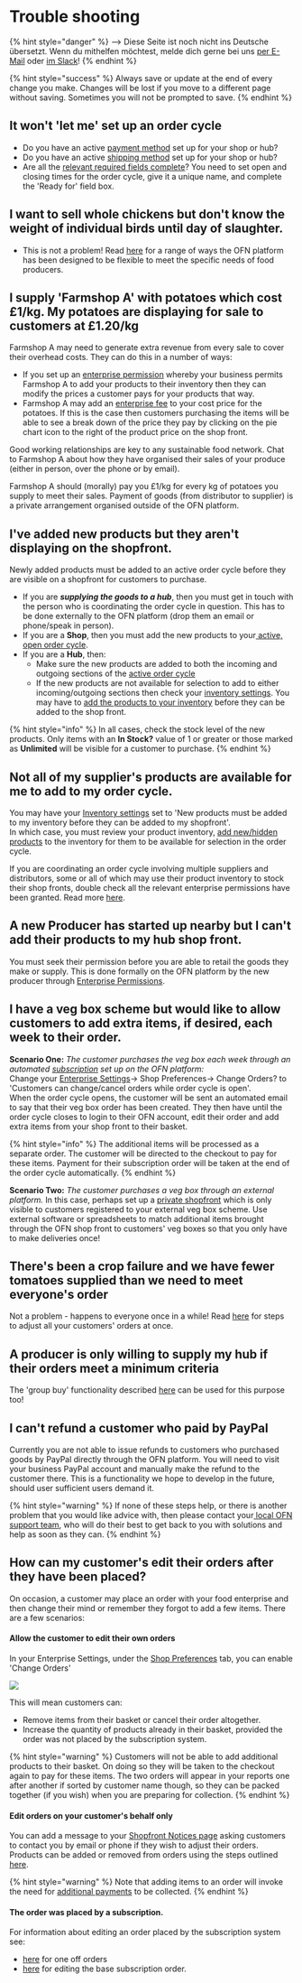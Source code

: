 # Trouble shooting

{% hint style="danger" %}
<img src="https://firebasestorage.googleapis.com/v0/b/gitbook-28427.appspot.com/o/assets%2F-L9rgk4wEweX_zxXIzmW%2F-LpeYcYHvFT89zDzVlG4%2F-LpeZq2i0oaAbNYfYfu5%2FCapture%20du%202019-09-26%2000-38-19.png?alt=media&#x26;token=aef3eea2-4d60-4d24-99ec-6edbda36b45c" alt="" data-size="line">-->​<img src="https://firebasestorage.googleapis.com/v0/b/gitbook-28427.appspot.com/o/assets%2F-L9rgk4wEweX_zxXIzmW%2F-MdHZQzZkj-9uNA4c3qD%2F-MdIF6yxdsNWC5BK3awW%2FFlagge%20Deutschland.jpg?alt=media&#x26;token=9bbe895b-2aa1-40da-8221-01fb74558b92" alt="" data-size="line"> Diese Seite ist noch nicht ins Deutsche übersetzt. Wenn du mithelfen möchtest, melde dich gerne bei uns [per E-Mail](mailto:konrad@openfoodnetwork.de) oder [im Slack](https://join.slack.com/t/openfoodnetwork/shared\_invite/zt-9sjkjdlu-r02kUMP1zbrTgUhZhYPF\~A)!
{% endhint %}

{% hint style="success" %}
Always save or update at the end of every change you make. Changes will be lost if you move to a different page without saving.  Sometimes you will not be prompted to save.
{% endhint %}

## It won't 'let me' set up an order cycle

* Do you have an active [payment method](basic-features/shopfront/payment-methods.md) set up for your shop or hub?
* Do you have an active [shipping method](basic-features/shopfront/shipping-methods.md) set up for your shop or hub?
* Are all the [relevant required fields complete](basic-features/shopfront/order-cycle/)? You need to set open and closing times for the order cycle, give it a unique name, and complete the 'Ready for' field box.

## I want to sell whole chickens but don't know the weight of individual birds until day of slaughter.

* This is not a problem! Read [here](basic-features/products-1/pricing-irregular-items-kg.md) for a range of ways the OFN platform has been designed to be flexible to meet the specific needs of food producers.

## I supply 'Farmshop A' with potatoes which cost £1/kg. My potatoes are displaying for sale to customers at £1.20/kg

Farmshop A may need to generate extra revenue from every sale to cover their overhead costs.  They can do this in a number of ways:

* If you set up an [enterprise permission](basic-features/enterprise-profile/enterprise-to-enterprise-permissions-e2es.md) whereby your business permits Farmshop A to add your products to their inventory then they can modify the prices a customer pays for your products that way.&#x20;
* Farmshop A may add an [enterprise fee](basic-features/shopfront/enterprise-fees.md) to your cost price for the potatoes. If this is the case then customers purchasing the items will be able to see a break down of the price they pay by clicking on the pie chart icon to the right of the product price on the shop front.

Good working relationships are key to any sustainable food network. Chat to Farmshop A about how they have organised their sales of your produce (either in person, over the phone or by email).

Farmshop A should (morally) pay you £1/kg for every kg of potatoes you supply to meet their sales.  Payment of goods (from distributor to supplier) is a private arrangement organised outside of the OFN platform.

## I've added new products but they aren't displaying on the shopfront.

Newly added products must be added to an active order cycle before they are visible on a shopfront for customers to purchase.

* If you are _**supplying the goods to a hub**_, then you must get in touch with the person who is coordinating the order cycle in question.  This has to be done externally to the OFN platform (drop them an email or phone/speak in person).
* If you are a **Shop**, then you must add the new products to your[ active, open order cycle](basic-features/shopfront/order-cycle/order-cycles-for-producers.md).
* If you are a **Hub**, then:
  * Make sure the new products are added to both the incoming and outgoing sections of the [active order cycle](basic-features/shopfront/order-cycle/order-cycles-for-hubs.md)
  * If the new products are not available for selection to add to either incoming/outgoing sections then check your [inventory settings](basic-features/enterprise-profile/enterprise-settings.md#inventory-settings). You may have to [add the products to your inventory](basic-features/products-1/inventory-tool.md#reviewing-new-products) before they can be added to the shop front.

{% hint style="info" %}
In all cases, check the stock level of the new products. Only items with an **In Stock?** value of 1 or greater or those marked as **Unlimited** will be visible for a customer to purchase.
{% endhint %}

## Not all of my supplier's products are available for me to add to my order cycle.

You may have your [Inventory settings](basic-features/enterprise-profile/enterprise-settings.md#inventory-settings) set to 'New products must be added to my inventory before they can be added to my shopfront'.\
In which case, you must review your product inventory, [add new/hidden products](basic-features/products-1/inventory-tool.md#managing-your-inventory-products) to the inventory for them to be available for selection in the order cycle.

If you are coordinating an order cycle involving multiple suppliers and distributors, some or all of which may use their product inventory to stock their shop fronts, double check all the relevant enterprise permissions have been granted.  Read more [here](basic-features/shopfront/order-cycle/permissions-in-multi-enterprise-order-cycles.md).

## A new Producer has started up nearby but I can't add their products to my hub shop front.

You must seek their permission before you are able to retail the goods they make or supply.  This is done formally on the OFN platform by the new producer through [Enterprise Permissions](basic-features/enterprise-profile/enterprise-to-enterprise-permissions-e2es.md).

## I have a veg box scheme but would like to allow customers to add extra items, if desired, each week to their order.

**Scenario One:** _The customer purchases the veg box each week through an automated_ [_subscription_](basic-features/subscriptions/) _set up on the OFN platform:_\
Change your [Enterprise Settings](basic-features/enterprise-profile/enterprise-settings.md#shop-preferences)-> Shop Preferences-> Change Orders? to 'Customers can change/cancel orders while order cycle is open'.\
When the order cycle opens, the customer will be sent an automated email to say that their veg box order has been created. They then have until the order cycle closes to login to their OFN account, edit their order and add extra items from your shop front to their basket.

{% hint style="info" %}
The additional items will be processed as a separate order. The customer will be directed to the checkout to pay for these items. Payment for their subscription order will be taken at the end of the order cycle automatically.
{% endhint %}

**Scenario Two:** _The customer purchases a veg box through an external platform._ In this case, perhaps set up a [private shopfront](basic-features/shopfront/private-shopfront.md) which is only visible to customers registered to your external veg box scheme. Use external software or spreadsheets to match additional items brought through the OFN shop front to customers' veg boxes so that you only have to make deliveries once!

## There's been a crop failure and we have fewer tomatoes supplied than we need to meet everyone's order

Not a problem - happens to everyone once in a while!  Read [here](basic-features/orders/view-orders.md#example-1-you-have-a-stock-shortage-and-must-reduce-customer-order-quantities-for-a-certain-product) for steps to adjust all your customers' orders at once.

## A producer is only willing to supply my hub if their orders meet a minimum criteria&#x20;

The 'group buy' functionality described [here](basic-features/products-1/group-buy-for-bulk-ordering.md) can be used for this purpose too!

## I can't refund a customer who paid by PayPal

Currently you are not able to issue refunds to customers who purchased goods by PayPal directly through the OFN platform. You will need to visit your business PayPal account and manually make the refund to the customer there.  This is a functionality we hope to develop in the future, should user sufficient users demand it.

{% hint style="warning" %}
If none of these steps help, or there is another problem that you would like advice with, then please contact your[ local OFN support team](local-ofn-organizations-and-contacts.md), who will do their best to get back to you with solutions and help as soon as they can.
{% endhint %}

## How can my customer's edit their orders after they have been placed?

On occasion, a customer may place an order with your food enterprise and then change their mind or remember they forgot to add a few items.  There are a few scenarios:

#### Allow the customer to edit their own orders

In your Enterprise Settings, under the [Shop Preferences](basic-features/enterprise-profile/enterprise-settings.md#shop-preferences) tab, you can enable 'Change Orders'

![](.gitbook/assets/changeorders.jpg)

This will mean customers can:

* Remove items from their basket or cancel their order altogether.
* Increase the quantity of products already in their basket, provided the order was not placed by the subscription system.

{% hint style="warning" %}
Customers will not be able to add additional products to their basket. On doing so they will be taken to the checkout again to pay for these items.  The two orders will appear in your reports one after another if sorted by customer name though, so they can be packed together (if you wish) when you are preparing for collection.
{% endhint %}

#### Edit orders on your customer's behalf only

You can add a message to your [Shopfront Notices page](basic-features/enterprise-profile/enterprise-settings.md#shop-preferences) asking customers to contact you by email or phone if they wish to adjust their orders.  Products can be added or removed from orders using the steps outlined [here](basic-features/orders/view-orders.md#editing-an-order).

{% hint style="warning" %}
Note that adding items to an order will invoke the need for [additional payments](basic-features/orders/refunds-and-adjusting-payments.md#collecting-additional-payments) to be collected.
{% endhint %}

#### The order was placed by a subscription.

For information about editing an order placed by the subscription system see:

* [here](basic-features/subscriptions/subscriptions-faqs.md#can-i-or-the-customer-edit-an-order-which-has-been-placed-by-subscription-system) for one off orders
* [here](basic-features/subscriptions/subscriptions-faqs.md#what-if-i-change-the-subscription-while-its-open) for editing the base subscription order.
